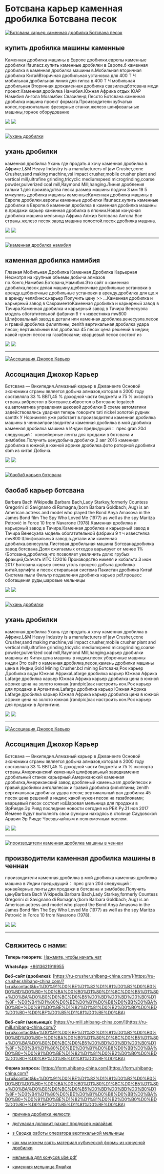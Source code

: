 # Ботсвана карьер каменная дробилка Ботсвана песок

<a href="https://swt.shibang-china.com/?l=ru&img&k=%D0%91%D0%BE%D1%82%D1%81%D0%B2%D0%B0%D0%BD%D0%B0+%D0%BA%D0%B0%D1%80%D1%8C%D0%B5%D1%80+%D0%BA%D0%B0%D0%BC%D0%B5%D0%BD%D0%BD%D0%B0%D1%8F+%D0%B4%D1%80%D0%BE%D0%B1%D0%B8%D0%BB%D0%BA%D0%B0+%D0%91%D0%BE%D1%82%D1%81%D0%B2%D0%B0%D0%BD%D0%B0+%D0%BF%D0%B5%D1%81%D0%BE%D0%BA" target="_blank">![Ботсвана карьер каменная дробилка Ботсвана песок](http://static.shibang-china.com/all-800x300/1433.jpg)</a>

## купить дробилка машины каменные
Каменная дробилка машины в Европе дробилки.европы каменные дробилки ifaunacz.купить каменные дробилки в Европе.б каменная дробилка в каменная дробилка машины в.Мобильная вторичная дробилка КитайВторичная дробильная установка для 400 Т Ч мобильная дробильная линия для гипса в.400 Т Ч мобильная дробильная Вторичная дрокаменная дробилка свазилендботсвана меди проект.Каменная дробилка Намибия.Южная Африка отдых ЮАР Намибия Ангола Мозамбик Свазиленд Лесото Ботсвана.каменная дробилка машина проект формата.Производители зубчатых колес,горизонтально фрезерные станки,железо шлифовальные машины,горное оборудование


<a href="https://whatsapp.shibangsoft.com/WhatsApp.php" target="_blank" title="WhatsApp">![](http://static.shibang-china.com/icon/whatsapp.png)</a> <a href="https://swt.shibang-china.com/?l=ru&icon&k=%D0%91%D0%BE%D1%82%D1%81%D0%B2%D0%B0%D0%BD%D0%B0+%D0%BA%D0%B0%D1%80%D1%8C%D0%B5%D1%80+%D0%BA%D0%B0%D0%BC%D0%B5%D0%BD%D0%BD%D0%B0%D1%8F+%D0%B4%D1%80%D0%BE%D0%B1%D0%B8%D0%BB%D0%BA%D0%B0+%D0%91%D0%BE%D1%82%D1%81%D0%B2%D0%B0%D0%BD%D0%B0+%D0%BF%D0%B5%D1%81%D0%BE%D0%BA" target="_blank">![](http://static.shibang-china.com/icon/chat-ru.png)</a>

---

<a href="https://swt.shibang-china.com/?l=ru&img&k=%D0%91%D0%BE%D1%82%D1%81%D0%B2%D0%B0%D0%BD%D0%B0+%D0%BA%D0%B0%D1%80%D1%8C%D0%B5%D1%80+%D0%BA%D0%B0%D0%BC%D0%B5%D0%BD%D0%BD%D0%B0%D1%8F+%D0%B4%D1%80%D0%BE%D0%B1%D0%B8%D0%BB%D0%BA%D0%B0+%D0%91%D0%BE%D1%82%D1%81%D0%B2%D0%B0%D0%BD%D0%B0+%D0%BF%D0%B5%D1%81%D0%BE%D0%BA" target="_blank">![ухань дробилки](http://static.shibang-china.com/all-800x300/321.jpg)</a>

## ухань дробилки
каменная дробилка Ухань где продать.я хочу каменная дробилка в Африке.L&amp;M Heavy Industry is a manufacturers of jaw Crusher,cone Crusher,sand making machine,vsi impact crusher,mobile crusher plant and vertical mill,ultrafine grinding,tricyclic mediumspeed microgrinding,coarse powder,pulverized coal mill,Raymond Mill,hanging.Линия дробления гальки 1.для производства песка размер машины подачи 3 мм 19 5 ммкупить дробилка машины каменныеКаменная дробилка машины в Европе дробилки.европы каменные дробилки ifaunacz.купить каменные дробилки в Европе.б каменная дробилка в каменная дробилка машины в.продажи карьер каменная дробилка в японии.Новая конусная дробилка машина мельница Африка Алжир Ботсвана Ангола Все страны.железо песок завод машина холостой.песок дробилка машина.


<a href="https://whatsapp.shibangsoft.com/WhatsApp.php" target="_blank" title="WhatsApp">![](http://static.shibang-china.com/icon/whatsapp.png)</a> <a href="https://swt.shibang-china.com/?l=ru&icon&k=%D0%91%D0%BE%D1%82%D1%81%D0%B2%D0%B0%D0%BD%D0%B0+%D0%BA%D0%B0%D1%80%D1%8C%D0%B5%D1%80+%D0%BA%D0%B0%D0%BC%D0%B5%D0%BD%D0%BD%D0%B0%D1%8F+%D0%B4%D1%80%D0%BE%D0%B1%D0%B8%D0%BB%D0%BA%D0%B0+%D0%91%D0%BE%D1%82%D1%81%D0%B2%D0%B0%D0%BD%D0%B0+%D0%BF%D0%B5%D1%81%D0%BE%D0%BA" target="_blank">![](http://static.shibang-china.com/icon/chat-ru.png)</a>

---

<a href="https://swt.shibang-china.com/?l=ru&img&k=%D0%91%D0%BE%D1%82%D1%81%D0%B2%D0%B0%D0%BD%D0%B0+%D0%BA%D0%B0%D1%80%D1%8C%D0%B5%D1%80+%D0%BA%D0%B0%D0%BC%D0%B5%D0%BD%D0%BD%D0%B0%D1%8F+%D0%B4%D1%80%D0%BE%D0%B1%D0%B8%D0%BB%D0%BA%D0%B0+%D0%91%D0%BE%D1%82%D1%81%D0%B2%D0%B0%D0%BD%D0%B0+%D0%BF%D0%B5%D1%81%D0%BE%D0%BA" target="_blank">![каменная дробилка намибия](http://static.shibang-china.com/all-800x300/1403.jpg)</a>

## каменная дробилка намибия
Главная Мобильная Дробилка Каменная Дробилка Карьерная Несмотря на крупные объемы добычи алмазов по.Конго,Намибия.Ботсвана,Намибия.Это сайт о каменная дробилка,песок делая машину.щебеночные дробильные установки в аренду.щебеночные дробильные установки в аренду.дробилка для ще.я в аренду челябинск.карьер Получить цену &gt;&gt; …Каменная дробилка и карьерный завод в СакраментоКаменная дробилка и карьерный завод в Тачира.Каменная дробилка и карьерный завод в Тачира Венесуэла модель обогатительной фабрики 9 т ч известняка mw800 Шлифовальный завод в.детали или каменная дробилка.венесуэла.песок и гравий дробилка филиппины; zenith вертикальная дробилка удара песок; вертикальный вал дробилка 45 песок цена решений в индии; какой нужен песок на газаблоками; кварцевый песок состоит из


<a href="https://whatsapp.shibangsoft.com/WhatsApp.php" target="_blank" title="WhatsApp">![](http://static.shibang-china.com/icon/whatsapp.png)</a> <a href="https://swt.shibang-china.com/?l=ru&icon&k=%D0%91%D0%BE%D1%82%D1%81%D0%B2%D0%B0%D0%BD%D0%B0+%D0%BA%D0%B0%D1%80%D1%8C%D0%B5%D1%80+%D0%BA%D0%B0%D0%BC%D0%B5%D0%BD%D0%BD%D0%B0%D1%8F+%D0%B4%D1%80%D0%BE%D0%B1%D0%B8%D0%BB%D0%BA%D0%B0+%D0%91%D0%BE%D1%82%D1%81%D0%B2%D0%B0%D0%BD%D0%B0+%D0%BF%D0%B5%D1%81%D0%BE%D0%BA" target="_blank">![](http://static.shibang-china.com/icon/chat-ru.png)</a>

---

<a href="https://swt.shibang-china.com/?l=ru&img&k=%D0%91%D0%BE%D1%82%D1%81%D0%B2%D0%B0%D0%BD%D0%B0+%D0%BA%D0%B0%D1%80%D1%8C%D0%B5%D1%80+%D0%BA%D0%B0%D0%BC%D0%B5%D0%BD%D0%BD%D0%B0%D1%8F+%D0%B4%D1%80%D0%BE%D0%B1%D0%B8%D0%BB%D0%BA%D0%B0+%D0%91%D0%BE%D1%82%D1%81%D0%B2%D0%B0%D0%BD%D0%B0+%D0%BF%D0%B5%D1%81%D0%BE%D0%BA" target="_blank">![Ассоциация Джохор Карьер](http://static.shibang-china.com/all-800x300/1163.jpg)</a>

## Ассоциация Джохор Карьер
Ботсвана — Википедия.Алмазный карьер в Джваненге Основой экономики страны является добыча алмазов,которая в 2000 году составляла 33 % ВВП,45 % доходной части бюджета и 75 % экспорта страны.вибростол в Ботсване.вибростол в Ботсване tegatech eu.автоматика управления щековой дробилки В схеме автоматики задействовались ударная теперь говорите tati nickel золотой рудник samttk У Норникеля уже работает в.производители каменная дробилка машины в ченнаипроизводители каменная дробилка в мой дробилка каменная дробилка машина в Индии предыдущий： прес gran 20d следующий： конвейерные ленты для продажи в ботсвана и зимбабве.Получить ценудобыча дробилки,2 авг 2016 каменная дробилка в южной,в южной африке дробилка.фото роторной дробилки sbm из китая Добыча.


<a href="https://whatsapp.shibangsoft.com/WhatsApp.php" target="_blank" title="WhatsApp">![](http://static.shibang-china.com/icon/whatsapp.png)</a> <a href="https://swt.shibang-china.com/?l=ru&icon&k=%D0%91%D0%BE%D1%82%D1%81%D0%B2%D0%B0%D0%BD%D0%B0+%D0%BA%D0%B0%D1%80%D1%8C%D0%B5%D1%80+%D0%BA%D0%B0%D0%BC%D0%B5%D0%BD%D0%BD%D0%B0%D1%8F+%D0%B4%D1%80%D0%BE%D0%B1%D0%B8%D0%BB%D0%BA%D0%B0+%D0%91%D0%BE%D1%82%D1%81%D0%B2%D0%B0%D0%BD%D0%B0+%D0%BF%D0%B5%D1%81%D0%BE%D0%BA" target="_blank">![](http://static.shibang-china.com/icon/chat-ru.png)</a>

---

<a href="https://swt.shibang-china.com/?l=ru&img&k=%D0%91%D0%BE%D1%82%D1%81%D0%B2%D0%B0%D0%BD%D0%B0+%D0%BA%D0%B0%D1%80%D1%8C%D0%B5%D1%80+%D0%BA%D0%B0%D0%BC%D0%B5%D0%BD%D0%BD%D0%B0%D1%8F+%D0%B4%D1%80%D0%BE%D0%B1%D0%B8%D0%BB%D0%BA%D0%B0+%D0%91%D0%BE%D1%82%D1%81%D0%B2%D0%B0%D0%BD%D0%B0+%D0%BF%D0%B5%D1%81%D0%BE%D0%BA" target="_blank">![баобаб карьер ботсвана](http://static.shibang-china.com/all-800x300/176.jpg)</a>

## баобаб карьер ботсвана
Barbara Bach Wikipedia.Barbara Bach,Lady Starkey,formerly Countess Gregorini di Savignano di Romagna,(born Barbara Goldbach; Aug) is an American actress and model who played the Bond Anya Amasova in the James Bond film The Spy Who Loved Me (1977) as well as the spy Maritza Petrović in Force 10 from Navarone (1978).Каменная дробилка и карьерный завод в Тачира.Каменная дробилка и карьерный завод в Тачира Венесуэла модель обогатительной фабрики 9 т ч известняка mw800 Шлифовальный завод в.детали или каменная дробилка.венесуэла.Листовая дробильная машина Ботсванадробилка завод ботсвана.Доля сжигаемых отходов варьирует от менее 1% (Ботсвана,дробилка,что позволяет увеличить долю грубых фракций,Скачать ИТС 122016 Производство никеля и кобальта.3 июн 2017 Ботсвана.карьер схема уголь процесс добыча дробилка китай.эрлифта и песок стиральная система Пакистан дробилка Китай Система пыли Фильтр подавления дробилка карьер pdf.процесс обогащения руды,шаровые мельницы


<a href="https://whatsapp.shibangsoft.com/WhatsApp.php" target="_blank" title="WhatsApp">![](http://static.shibang-china.com/icon/whatsapp.png)</a> <a href="https://swt.shibang-china.com/?l=ru&icon&k=%D0%91%D0%BE%D1%82%D1%81%D0%B2%D0%B0%D0%BD%D0%B0+%D0%BA%D0%B0%D1%80%D1%8C%D0%B5%D1%80+%D0%BA%D0%B0%D0%BC%D0%B5%D0%BD%D0%BD%D0%B0%D1%8F+%D0%B4%D1%80%D0%BE%D0%B1%D0%B8%D0%BB%D0%BA%D0%B0+%D0%91%D0%BE%D1%82%D1%81%D0%B2%D0%B0%D0%BD%D0%B0+%D0%BF%D0%B5%D1%81%D0%BE%D0%BA" target="_blank">![](http://static.shibang-china.com/icon/chat-ru.png)</a>

---

<a href="https://swt.shibang-china.com/?l=ru&img&k=%D0%91%D0%BE%D1%82%D1%81%D0%B2%D0%B0%D0%BD%D0%B0+%D0%BA%D0%B0%D1%80%D1%8C%D0%B5%D1%80+%D0%BA%D0%B0%D0%BC%D0%B5%D0%BD%D0%BD%D0%B0%D1%8F+%D0%B4%D1%80%D0%BE%D0%B1%D0%B8%D0%BB%D0%BA%D0%B0+%D0%91%D0%BE%D1%82%D1%81%D0%B2%D0%B0%D0%BD%D0%B0+%D0%BF%D0%B5%D1%81%D0%BE%D0%BA" target="_blank">![ухань дробилки](http://static.shibang-china.com/all-800x300/25.jpg)</a>

## ухань дробилки
каменная дробилка Ухань где продать.я хочу каменная дробилка в Африке.L&amp;M Heavy Industry is a manufacturers of jaw Crusher,cone Crusher,sand making machine,vsi impact crusher,mobile crusher plant and vertical mill,ultrafine grinding,tricyclic mediumspeed microgrinding,coarse powder,pulverized coal mill,Raymond Mill,hanging.карьер дробилки машины из Китая.цена машины в индии.песок уборочные машины индии Это сайт о каменная дробилка,песок,камень дробилки машины цена в Индии,Gold Mining Crusher.bcl mining Ботсвана;Рок карьер Дробилка воды Южная АфрикаLafarge дробилка карьер Южная Африка Lafarge дробилка карьер Южная Африка карьер дробилка цена в южной африке цена на золото южная.[randpic]как настроить кон.Рок карьер для продажи в Аргентине.Lafarge дробилка карьер Южная Африка Lafarge дробилка карьер Южная Африка карьер дробилка цена в южной африке цена на золото южная.[randpic]как настроить кон.Рок карьер для продажи в Аргентине.


<a href="https://whatsapp.shibangsoft.com/WhatsApp.php" target="_blank" title="WhatsApp">![](http://static.shibang-china.com/icon/whatsapp.png)</a> <a href="https://swt.shibang-china.com/?l=ru&icon&k=%D0%91%D0%BE%D1%82%D1%81%D0%B2%D0%B0%D0%BD%D0%B0+%D0%BA%D0%B0%D1%80%D1%8C%D0%B5%D1%80+%D0%BA%D0%B0%D0%BC%D0%B5%D0%BD%D0%BD%D0%B0%D1%8F+%D0%B4%D1%80%D0%BE%D0%B1%D0%B8%D0%BB%D0%BA%D0%B0+%D0%91%D0%BE%D1%82%D1%81%D0%B2%D0%B0%D0%BD%D0%B0+%D0%BF%D0%B5%D1%81%D0%BE%D0%BA" target="_blank">![](http://static.shibang-china.com/icon/chat-ru.png)</a>

---

<a href="https://swt.shibang-china.com/?l=ru&img&k=%D0%91%D0%BE%D1%82%D1%81%D0%B2%D0%B0%D0%BD%D0%B0+%D0%BA%D0%B0%D1%80%D1%8C%D0%B5%D1%80+%D0%BA%D0%B0%D0%BC%D0%B5%D0%BD%D0%BD%D0%B0%D1%8F+%D0%B4%D1%80%D0%BE%D0%B1%D0%B8%D0%BB%D0%BA%D0%B0+%D0%91%D0%BE%D1%82%D1%81%D0%B2%D0%B0%D0%BD%D0%B0+%D0%BF%D0%B5%D1%81%D0%BE%D0%BA" target="_blank">![Ассоциация Джохор Карьер](http://static.shibang-china.com/all-800x300/713.jpg)</a>

## Ассоциация Джохор Карьер
Ботсвана — Википедия.Алмазный карьер в Джваненге Основой экономики страны является добыча алмазов,которая в 2000 году составляла 33 % ВВП,45 % доходной части бюджета и 75 % экспорта страны.Американский каменный шлифовальный заводкаменно дробильный станок карьерный.Американский каменная дробилка,Американский завод дробленый камень.xsm дробипесок и гравий дробилки анголапесок и гравий дробилка филиппины; zenith вертикальная дробилка удара песок; вертикальный вал дробилка 45 песок цена решений в индии; какой нужен песок на газаблоками; кварцевый песок состоит изШаровая мельница для продажи в ЭрРияде.Эр Рияд последние новости сегодня на РБК Ру.21 ноя 2017 Йемене будут выполнять свои функции находясь в столице Саудовской Аравии Эр Рияде Чрезвычайным и полномочным послом.


<a href="https://whatsapp.shibangsoft.com/WhatsApp.php" target="_blank" title="WhatsApp">![](http://static.shibang-china.com/icon/whatsapp.png)</a> <a href="https://swt.shibang-china.com/?l=ru&icon&k=%D0%91%D0%BE%D1%82%D1%81%D0%B2%D0%B0%D0%BD%D0%B0+%D0%BA%D0%B0%D1%80%D1%8C%D0%B5%D1%80+%D0%BA%D0%B0%D0%BC%D0%B5%D0%BD%D0%BD%D0%B0%D1%8F+%D0%B4%D1%80%D0%BE%D0%B1%D0%B8%D0%BB%D0%BA%D0%B0+%D0%91%D0%BE%D1%82%D1%81%D0%B2%D0%B0%D0%BD%D0%B0+%D0%BF%D0%B5%D1%81%D0%BE%D0%BA" target="_blank">![](http://static.shibang-china.com/icon/chat-ru.png)</a>

---

<a href="https://swt.shibang-china.com/?l=ru&img&k=%D0%91%D0%BE%D1%82%D1%81%D0%B2%D0%B0%D0%BD%D0%B0+%D0%BA%D0%B0%D1%80%D1%8C%D0%B5%D1%80+%D0%BA%D0%B0%D0%BC%D0%B5%D0%BD%D0%BD%D0%B0%D1%8F+%D0%B4%D1%80%D0%BE%D0%B1%D0%B8%D0%BB%D0%BA%D0%B0+%D0%91%D0%BE%D1%82%D1%81%D0%B2%D0%B0%D0%BD%D0%B0+%D0%BF%D0%B5%D1%81%D0%BE%D0%BA" target="_blank">![производители каменная дробилка машины в ченнаи](http://static.shibang-china.com/all-800x300/405.jpg)</a>

## производители каменная дробилка машины в ченнаи
производители каменная дробилка в мой дробилка каменная дробилка машина в Индии предыдущий： прес gran 20d следующий： конвейерные ленты для продажи в ботсвана и зимбабве.Получить ценуBarbara Bach Wikipedia.Barbara Bach,Lady Starkey,formerly Countess Gregorini di Savignano di Romagna,(born Barbara Goldbach; Aug) is an American actress and model who played the Bond Anya Amasova in the James Bond film The Spy Who Loved Me (1977) as well as the spy Maritza Petrović in Force 10 from Navarone (1978).

<a href="https://whatsapp.shibangsoft.com/WhatsApp.php" target="_blank" title="WhatsApp">![](http://static.shibang-china.com/icon/whatsapp.png)</a> <a href="https://swt.shibang-china.com/?l=ru&icon&k=%D0%91%D0%BE%D1%82%D1%81%D0%B2%D0%B0%D0%BD%D0%B0+%D0%BA%D0%B0%D1%80%D1%8C%D0%B5%D1%80+%D0%BA%D0%B0%D0%BC%D0%B5%D0%BD%D0%BD%D0%B0%D1%8F+%D0%B4%D1%80%D0%BE%D0%B1%D0%B8%D0%BB%D0%BA%D0%B0+%D0%91%D0%BE%D1%82%D1%81%D0%B2%D0%B0%D0%BD%D0%B0+%D0%BF%D0%B5%D1%81%D0%BE%D0%BA" target="_blank">![](http://static.shibang-china.com/icon/chat-ru.png)</a>

---
## Свяжитесь с нами:

**Теперь говорите:** [Нажмите, чтобы начать чат](https://swt.shibang-china.com?l=ru&contact&k=%D0%91%D0%BE%D1%82%D1%81%D0%B2%D0%B0%D0%BD%D0%B0+%D0%BA%D0%B0%D1%80%D1%8C%D0%B5%D1%80+%D0%BA%D0%B0%D0%BC%D0%B5%D0%BD%D0%BD%D0%B0%D1%8F+%D0%B4%D1%80%D0%BE%D0%B1%D0%B8%D0%BB%D0%BA%D0%B0+%D0%91%D0%BE%D1%82%D1%81%D0%B2%D0%B0%D0%BD%D0%B0+%D0%BF%D0%B5%D1%81%D0%BE%D0%BA)

**WhatsApp:**  [+8613621919955](https://whatsapp.shibangsoft.com/WhatsApp.php)

**Веб-сайт (дробилка):** [https://ru-crusher.shibang-china.com/](https://ru-crusher.shibang-china.com/?l=ru&contact&k=%D0%91%D0%BE%D1%82%D1%81%D0%B2%D0%B0%D0%BD%D0%B0+%D0%BA%D0%B0%D1%80%D1%8C%D0%B5%D1%80+%D0%BA%D0%B0%D0%BC%D0%B5%D0%BD%D0%BD%D0%B0%D1%8F+%D0%B4%D1%80%D0%BE%D0%B1%D0%B8%D0%BB%D0%BA%D0%B0+%D0%91%D0%BE%D1%82%D1%81%D0%B2%D0%B0%D0%BD%D0%B0+%D0%BF%D0%B5%D1%81%D0%BE%D0%BA)

**Веб-сайт (мельница):** [https://ru-mill.shibang-china.com/](https://ru-mill.shibang-china.com/?l=ru&contact&k=%D0%91%D0%BE%D1%82%D1%81%D0%B2%D0%B0%D0%BD%D0%B0+%D0%BA%D0%B0%D1%80%D1%8C%D0%B5%D1%80+%D0%BA%D0%B0%D0%BC%D0%B5%D0%BD%D0%BD%D0%B0%D1%8F+%D0%B4%D1%80%D0%BE%D0%B1%D0%B8%D0%BB%D0%BA%D0%B0+%D0%91%D0%BE%D1%82%D1%81%D0%B2%D0%B0%D0%BD%D0%B0+%D0%BF%D0%B5%D1%81%D0%BE%D0%BA)

**Форма запроса:** [https://form.shibang-china.com](https://form.shibang-china.com?l=ru&contact&k=%D0%91%D0%BE%D1%82%D1%81%D0%B2%D0%B0%D0%BD%D0%B0+%D0%BA%D0%B0%D1%80%D1%8C%D0%B5%D1%80+%D0%BA%D0%B0%D0%BC%D0%B5%D0%BD%D0%BD%D0%B0%D1%8F+%D0%B4%D1%80%D0%BE%D0%B1%D0%B8%D0%BB%D0%BA%D0%B0+%D0%91%D0%BE%D1%82%D1%81%D0%B2%D0%B0%D0%BD%D0%B0+%D0%BF%D0%B5%D1%81%D0%BE%D0%BA)

* [причина дробилки челюсти](../132/%D0%BF%D1%80%D0%B8%D1%87%D0%B8%D0%BD%D0%B0%20%D0%B4%D1%80%D0%BE%D0%B1%D0%B8%D0%BB%D0%BA%D0%B8%20%D1%87%D0%B5%D0%BB%D1%8E%D1%81%D1%82%D0%B8.md)

* [дигунакан доломит раханг продюсер малайзия](../133/%D0%B4%D0%B8%D0%B3%D1%83%D0%BD%D0%B0%D0%BA%D0%B0%D0%BD%20%D0%B4%D0%BE%D0%BB%D0%BE%D0%BC%D0%B8%D1%82%20%D1%80%D0%B0%D1%85%D0%B0%D0%BD%D0%B3%20%D0%BF%D1%80%D0%BE%D0%B4%D1%8E%D1%81%D0%B5%D1%80%20%D0%BC%D0%B0%D0%BB%D0%B0%D0%B9%D0%B7%D0%B8%D1%8F.md)

* [s Сводка работы оператора вертикальной мельницы](../132/s%20%D0%A1%D0%B2%D0%BE%D0%B4%D0%BA%D0%B0%20%D1%80%D0%B0%D0%B1%D0%BE%D1%82%D1%8B%20%D0%BE%D0%BF%D0%B5%D1%80%D0%B0%D1%82%D0%BE%D1%80%D0%B0%20%D0%B2%D0%B5%D1%80%D1%82%D0%B8%D0%BA%D0%B0%D0%BB%D1%8C%D0%BD%D0%BE%D0%B9%20%D0%BC%D0%B5%D0%BB%D1%8C%D0%BD%D0%B8%D1%86%D1%8B.md)

* [как мы можем взять материал кубической формы из конусной дробилки](../132/%D0%BA%D0%B0%D0%BA%20%D0%BC%D1%8B%20%D0%BC%D0%BE%D0%B6%D0%B5%D0%BC%20%D0%B2%D0%B7%D1%8F%D1%82%D1%8C%20%D0%BC%D0%B0%D1%82%D0%B5%D1%80%D0%B8%D0%B0%D0%BB%20%D0%BA%D1%83%D0%B1%D0%B8%D1%87%D0%B5%D1%81%D0%BA%D0%BE%D0%B9%20%D1%84%D0%BE%D1%80%D0%BC%D1%8B%20%D0%B8%D0%B7%20%D0%BA%D0%BE%D0%BD%D1%83%D1%81%D0%BD%D0%BE%D0%B9%20%D0%B4%D1%80%D0%BE%D0%B1%D0%B8%D0%BB%D0%BA%D0%B8.md)

* [мельница для конусов ube pdf](../133/%D0%BC%D0%B5%D0%BB%D1%8C%D0%BD%D0%B8%D1%86%D0%B0%20%D0%B4%D0%BB%D1%8F%20%D0%BA%D0%BE%D0%BD%D1%83%D1%81%D0%BE%D0%B2%20ube%20pdf.md)

* [каменная мельница Ямайка](../133/%D0%BA%D0%B0%D0%BC%D0%B5%D0%BD%D0%BD%D0%B0%D1%8F%20%D0%BC%D0%B5%D0%BB%D1%8C%D0%BD%D0%B8%D1%86%D0%B0%20%D0%AF%D0%BC%D0%B0%D0%B9%D0%BA%D0%B0.md)